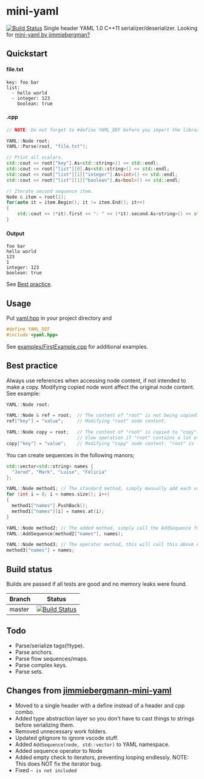 # mini-yaml
[![Build Status](https://travis-ci.org/onesketchyguy/mini-yaml.svg?branch=master)](https://github.com/onesketchyguy/mini-yaml#build-status)
Single header YAML 1.0 C++11 serializer/deserializer.
Looking for [mini-yaml by jimmiebergman?](https://github.com/jimmiebergmann/mini-yaml)

## Quickstart
#### file.txt
```
key: foo bar
list:
  - hello world
  - integer: 123
    boolean: true
```
#### .cpp
```cpp
// NOTE: Do not forget to #define YAML_DEF before you import the library!

YAML::Node root;
YAML::Parse(root, "file.txt");

// Print all scalars.
std::cout << root["key"].As<std::string>() << std::endl;
std::cout << root["list"][0].As<std::string>() << std::endl;
std::cout << root["list"][1]["integer"].As<int>() << std::endl;
std::cout << root["list"][1]["boolean"].As<bool>() << std::endl;

// Iterate second sequence item.
Node & item = root[1];
for(auto it = item.Begin(); it != item.End(); it++)
{
    std::cout << (*it).first << ": " << (*it).second.As<string>() << std::endl;
}
```
#### Output
```
foo bar
hello world
123
1
integer: 123
boolean: true
```

See  [Best practice](https://github.com/onesketchyguy/mini-YAML#best-practice).

## Usage
Put [yaml.hpp](https://github.com/onesketchyguy/mini-yaml/blob/master/yaml.hpp) in your project directory and

```cpp
#define YAML_DEF
#include <yaml.hpp>
```

See [examples/FirstExample.cpp](https://github.com/jimmiebergmann/mini-yaml/blob/master/examples/FirstExample.cpp) for additional examples.

## Best practice
Always use references when accessing node content, if not intended to make a copy. Modifying copied node wont affect the original node content.  
See example:
```cpp
YAML::Node root;

YAML::Node & ref = root;  // The content of "root" is not being copied.
ref["key"] = "value";     // Modifying "root" node content.

YAML::Node copy = root;   // The content of "root" is copied to "copy".
                          // Slow operation if "root" contains a lot of content.
copy["key"] = "value";    // Modifying "copy" node content. "root" is left untouched.
```

You can create sequences in the following manors;
```cpp
std::vector<std::string> names {
  "Jarod", "Mark", "Luise", "Felicia"
};

YAML::Node method1; // The standard method, simply manually add each value into the node sequence
for (int i = 0; i < names.size(); i++)
{
  method1["names"].PushBack();
  method1["names"][i] = names.at(i);
}

YAML::Node method2; // The added method, simply call the AddSequence function
YAML::AddSequence(method2["names"], names);

YAML::Node method3; // The operator method, this will call this above AddSequence function
method3["names"] = names;
```

## Build status
Builds are passed if all tests are good and no memory leaks were found.

| Branch | Status |
| ------ | ------ |
| master | [![Build Status](https://travis-ci.org/onesketchyguy/mini-yaml.svg?branch=master)](https://github.com/onesketchyguy/mini-yaml#build-status) |

## Todo
- Parse/serialize tags(!!type).
- Parse anchors.
- Parse flow sequences/maps.
- Parse complex keys.
- Parse sets.


## Changes from [jimmiebergmann-mini-yaml](https://github.com/jimmiebergmann/mini-YAML)
- Moved to a single header with a define instead of a header and cpp combo.
- Added type abstraction layer so you don't have to cast things to strings before serializing them.
- Removed unnecessary work folders.
- Updated gitignore to ignore vscode stuff.
- Added `AddSequence(node, std::vector)` to YAML namespace.
- Added sequence operator to Node
- Added empty check to iterators, preventing looping endlessly. NOTE: This does NOT fix the iterator bug.
- Fixed `~ is not included`